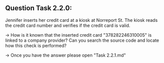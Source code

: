 Question Task 2.2.0:
--------------------

Jennifer inserts her credit card at a kiosk at Norreport St. 
The kiosk reads the credit card number and verifies if the credit card is valid. 

-> How is it known that the inserted credit card "378282246310005" is linked to a
company provider? Can you search the source code and locate how this check is performed?

-> Once you have the answer please open "Task 2.2.1.md"
 
